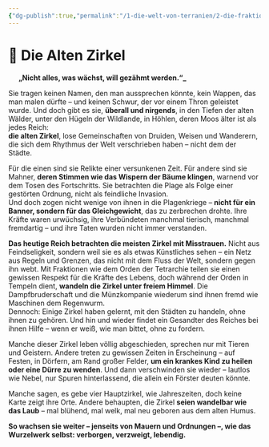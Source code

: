 ```yaml
---
{"dg-publish":true,"permalink":"/1-die-welt-von-terranien/2-die-fraktionen/2-kleinere-gruppierungen/die-alten-zirkel/"}
---
```


# 🦌 **Die Alten Zirkel**
$\quad$
**„Nicht alles, was wächst, will gezähmt werden.“_**

Sie tragen keinen Namen, den man aussprechen könnte, kein Wappen, das man malen dürfte – und keinen Schwur, der vor einem Thron geleistet wurde. Und doch gibt es sie, **überall und nirgends**, in den Tiefen der alten Wälder, unter den Hügeln der Wildlande, in Höhlen, deren Moos älter ist als jedes Reich:  
**die alten Zirkel**, lose Gemeinschaften von Druiden, Weisen und Wanderern, die sich dem Rhythmus der Welt verschrieben haben – nicht dem der Städte.

Für die einen sind sie Relikte einer versunkenen Zeit. Für andere sind sie Mahner, **deren Stimmen wie das Wispern der Bäume klingen**, warnend vor dem Tosen des Fortschritts. Sie betrachten die Plage als Folge einer gestörten Ordnung, nicht als feindliche Invasion.  
Und doch zogen nicht wenige von ihnen in die Plagenkriege – **nicht für ein Banner, sondern für das Gleichgewicht**, das zu zerbrechen drohte. Ihre Kräfte waren urwüchsig, ihre Verbündeten manchmal tierisch, manchmal fremdartig – und ihre Taten wurden nicht immer verstanden.

**Das heutige Reich betrachten die meisten Zirkel mit Misstrauen.** Nicht aus Feindseligkeit, sondern weil sie es als etwas Künstliches sehen – ein Netz aus Regeln und Grenzen, das nicht mit dem Fluss der Welt, sondern gegen ihn webt. Mit Fraktionen wie dem Orden der Tetrarchie teilen sie einen gewissen Respekt für die Kräfte des Lebens, doch während der Orden in Tempeln dient, **wandeln die Zirkel unter freiem Himmel**. Die Dampfbruderschaft und die Münzkompanie wiederum sind ihnen fremd wie Maschinen dem Regenwurm.  
Dennoch: Einige Zirkel haben gelernt, mit den Städten zu handeln, ohne ihnen zu gehören. Und hin und wieder findet ein Gesandter des Reiches bei ihnen Hilfe – wenn er weiß, wie man bittet, ohne zu fordern.

Manche dieser Zirkel leben völlig abgeschieden, sprechen nur mit Tieren und Geistern. Andere treten zu gewissen Zeiten in Erscheinung – auf Festen, in Dörfern, am Rand großer Felder, **um ein krankes Kind zu heilen oder eine Dürre zu wenden**. Und dann verschwinden sie wieder – lautlos wie Nebel, nur Spuren hinterlassend, die allein ein Förster deuten könnte.

Manche sagen, es gebe vier Hauptzirkel, wie Jahreszeiten, doch keine Karte zeigt ihre Orte. Andere behaupten, die Zirkel **seien wandelbar wie das Laub** – mal blühend, mal welk, mal neu geboren aus dem alten Humus.

**So wachsen sie weiter – jenseits von Mauern und Ordnungen –, wie das Wurzelwerk selbst: verborgen, verzweigt, lebendig.**